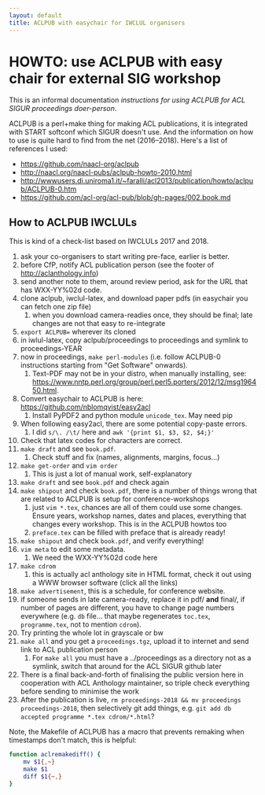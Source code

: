 ```yaml
---
layout: default
title: ACLPUB with easychair for IWCLUL organisers
---
```


# HOWTO: use ACLPUB with easy chair for external SIG workshop

This is an informal documentation *instructions for using ACLPUB for ACL SIGUR
proceedings doer-person*.

ACLPUB is a perl+make thing for making ACL publications, it is integrated with
START softconf which SIGUR doesn't use. And the information on how to use is
quite hard to find from the net (2016–2018). Here's a list of references I used:

* https://github.com/naacl-org/aclpub
* http://naacl.org/naacl-pubs/aclpub-howto-2010.html
* http://wwwusers.di.uniroma1.it/~faralli/acl2013/publication/howto/aclpub/ACLPUB-0.htm
* https://github.com/acl-org/acl-pub/blob/gh-pages/002.book.md

## How to ACLPUB IWCLULs

This is kind of a check-list based on IWCLULs 2017 and 2018.

1. ask your co-organisers to start writing pre-face, earlier is better.
1. before CfP, notify ACL publication person (see the footer of
   http://aclanthology.info)
1. send another note to them, around review period, ask for the URL that has
   WXX-YY%02d code.
1. clone aclpub, iwclul-latex, and download paper pdfs (in easychair you can
   fetch one zip file)
   1. when you download camera-readies once, they should be final; late changes
      are not that easy to re-integrate
1. `export ACLPUB=` wherever its cloned
1. in iwlul-latex, copy aclpub/proceedings to proceedings and symlink to
   proceedings-YEAR
1. now in proceedings, `make perl-modules` (i.e. follow ACLPUB-0 instructions
   starting from "Get Software" onwards).
    1. Text-PDF may not be in your distro, when manually installing, see:
      https://www.nntp.perl.org/group/perl.perl5.porters/2012/12/msg196450.html.
1. Convert easychair to ACLPUB is here: https://github.com/nblomqvist/easy2acl
    1. Install PyPDF2 and python module `unicode_tex`. May need pip
1. When following easy2acl, there are some potential copy-paste errors.
    1. I did `s/\. /\t/` here and `awk '{print $1, $3, $2, $4;}'`
1. Check that latex codes for characters are correct.
1. `make draft` and see `book.pdf`.
    1. Check stuff and fix (names, alignments, margins, focus...)
1. `make get-order` and `vim order`
    1. This is just a lot of manual work, self-explanatory
1. `make draft` and see `book.pdf` and check again
1. `make shipout` and check `book.pdf`, there is a number of things wrong that
   are related to ACLPUB is setup for conference-workshops
    1. just `vim *.tex`, chances are all of them could use some changes. Ensure
    years, workshop names, dates and places, everything that changes every
    workshop. This is in the ACLPUB howtos too
    1. `preface.tex` can be filled with preface that is already ready!
1. `make shipout` and check `book.pdf`, and  verify everything!
1. `vim meta` to edit some metadata.
    1. We need the WXX-YY%02d code here
1. `make cdrom`
    1. this is actually acl anthology site in HTML format, check it out using a
       WWW browser software (click all the links)
1. `make advertisement`, this is a schedule, for conference website.
1. if someone sends in late camera-ready, replace it in pdf/ **and** final/, if
   number of pages are different, you have to change page numbers everywhere
   (e.g. `db` file... that maybe regenerates `toc.tex`, `programme.tex`, not to
   mention `cdrom`).
1. Try printing the whole lot in grayscale or bw
1. `make all` and you get a `proceedings.tgz`, upload it to internet and send
   link to ACL publication person
   1. For `make all` you must have a ../proceedings as a directory not as a
      symlink, switch that around for the ACL SIGUR github later
1. There is a final back-and-forth of finalising the public version here in
   cooperation with ACL Anthology maintainer, so triple check everything before
   sending to minimise the work
1. After the publication is live, `rm proceedings-2018 && mv proceedings
   proceedings-2018`, then selectively git add things, e.g. `git add db
   accepted programme *.tex cdrom/*.html`?

Note, the Makefile of ACLPUB has a macro that prevents remaking when timestamps
don't match, this is helpful:

```bash
function aclremakediff() {
    mv $1{,~}
    make $1
    diff $1{~,}
}
```


